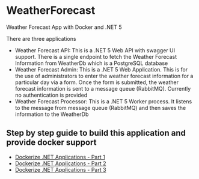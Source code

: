 # WeatherForecast
Weather Forecast App with Docker and .NET 5

There are three applications
- Weather Forecast API: This is a .NET 5 Web API with swagger UI support. There is a single endpoint to fetch the Weather Forecast Information from WeatherDb which is a PostgreSQL database
- Weather Forecast Admin: This is a .NET 5 Web Application. This is for the use of administrators to enter the weather forecast information for a particular day via a form. Once the form is submitted, the weather forecast information is sent to a message queue (RabbitMQ). Currently no authentication is provided
- Weather Forecast Processor: This is a .NET 5 Worker process. It listens to the message from message queue (RabbitMQ) and then saves the information to the WeatherDb

## Step by step guide to build this application and provide docker support
- [Dockerize .NET Applications - Part 1](https://www.talentica.com/blogs/dockerize-net-applications-part1/)
- [Dockerize .NET Applications - Part 2](https://www.talentica.com/blogs/how-to-dockerize-net-applications-part-2/)
- [Dockerize .NET Applications - Part 3](https://www.talentica.com/blogs/how-to-dockerize-net-applications-part-3/)
